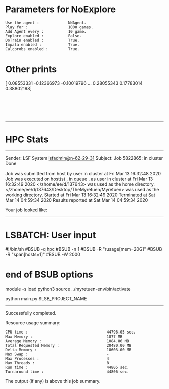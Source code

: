# Parameters for NoExplore

    Use the agent :             NNAgent.
    Play for :                  1000 games.
    Add Agent every :           10 game.
    Explore enabled :           False.
    DoTrain enabled :           True.
    Impala enabled :            True.
    Calcprobs enabled :         True.

# Other prints

[ 0.08553331 -0.12366973 -0.10019796 ...  0.28055343  0.17783014
  0.38802198]

 <br /> 
 <br /> 
 <br /> 
 <br />

---------------------------------------------------------------------------------------------------------------------

# HPC Stats


------------------------------------------------------------
Sender: LSF System <lsfadmin@n-62-29-31>
Subject: Job 5822865: <NNAgent5NoExplore> in cluster <dcc> Done

Job <NNAgent5NoExplore> was submitted from host <n-62-30-7> by user <s183905> in cluster <dcc> at Fri Mar 13 16:32:48 2020
Job was executed on host(s) <n-62-29-31>, in queue <hpc>, as user <s183905> in cluster <dcc> at Fri Mar 13 16:32:49 2020
</zhome/ee/d/137643> was used as the home directory.
</zhome/ee/d/137643/Desktop/TheMyretuen/Myretuen> was used as the working directory.
Started at Fri Mar 13 16:32:49 2020
Terminated at Sat Mar 14 04:59:34 2020
Results reported at Sat Mar 14 04:59:34 2020

Your job looked like:

------------------------------------------------------------
# LSBATCH: User input
#!/bin/sh
#BSUB -q hpc
#BSUB -n 1
#BSUB -R "rusage[mem=20G]"
#BSUB -R "span[hosts=1]"
#BSUB -W 2000
# end of BSUB options

module -s load python3
source ../myretuen-env/bin/activate

python main.py $LSB_PROJECT_NAME


------------------------------------------------------------

Successfully completed.

Resource usage summary:

    CPU time :                                   44796.05 sec.
    Max Memory :                                 1877 MB
    Average Memory :                             1084.86 MB
    Total Requested Memory :                     20480.00 MB
    Delta Memory :                               18603.00 MB
    Max Swap :                                   -
    Max Processes :                              4
    Max Threads :                                8
    Run time :                                   44805 sec.
    Turnaround time :                            44806 sec.

The output (if any) is above this job summary.

